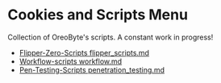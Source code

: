 # Cookies and Scripts Menu

Collection of OreoByte's scripts. A constant work in progress!

- [Flipper-Zero-Scripts flipper_scripts.md](https://github.com/OreoByte/cookies_and_scripts/blob/main/flipper_zero_badusb_scripts/flipper_scripts.md)
- [Workflow-scripts workflow.md](https://github.com/OreoByte/cookies_and_scripts/blob/main/workflow_scripts/workflow.md)
- [Pen-Testing-Scripts penetration_testing.md](https://github.com/OreoByte/cookies_and_scripts/blob/main/pen_testing/penetration_testing.md)
